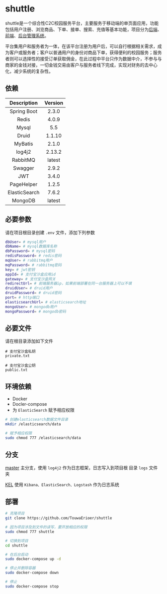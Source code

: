 # shuttle

shuttle是一个综合性C2C校园服务平台，主要服务于移动端的单页面应用，功能包括用户注册、浏览商品、下单、接单、搜索、充值等基本功能，项目分为[后端](https://github.com/TouwaErioer/shuttle-interconnected)、[前端](https://github.com/TouwaErioer/shuttle-interconnected-web)、[后台管理系统](https://github.com/TouwaErioer/shuttle-interconnected-admin)。   

平台集用户和服务者为一体，在该平台注册为用户后，可以自行根据相关需求，成为客户或服务者；客户以普通用户的身份对商品下单，获得便利的校园服务；服务者则可以选择性的接受订单获取佣金，在此过程中平台只作为数据中介，不参与与商家的金钱对接，一切金钱交易由客户与服务者线下完成，实现对财务的去中心化，减少系统的复杂性。

## 依赖

| Description | Version|
|  :----: | :----: |
| Spring Boot | 2.3.0 |
| Redis | 4.0.9 |
| Mysql | 5.5 |
| Druid | 1.1.10 |
| MyBatis | 2.1.0 |
| log4j2 | 2.13.2 |
| RabbitMQ | latest |
| Swagger | 2.9.2 |
| JWT | 3.4.0 |
| PageHelper | 1.2.5 |
| ElasticSearch | 7.6.2 |
| MongoDB | latest |

## 必要参数

请在项目根目录创建 `.env` 文件，添加下列参数

```sh
dbUser= # mysql用户
dbName= # mysql数据库名称
dbPassword= # mysql密码
redisPassword= # redis密码
mqUser= # rabbitmq用户
mqPassword= # rabbitmq密码
key= # jwt密钥
appId= # 支付宝沙盒应用id
gateway= # 支付宝沙盒网关
redirectUrl= # 前端服务器ip，如果前端部署在同一台服务器上可以不填
druidUser= # druid用户
druidPassword= # druid密码
port= # http端口
elasticsearchUrl= # elasticsearch地址
mongoUser= # mongodb用户
mongoPassword= # mongodb密码
```

## 必要文件

请在根目录添加如下文件

```
# 支付宝沙盒私钥
private.txt

# 支付宝沙盒公钥
public.txt
```

## 环境依赖

* Docker
* Docler-compose
* 为 `ElasticSearch` 赋予相应权限

```sh
# 创建elasticsearch数据文件目录
mkdir /elasticsearch/data

# 赋予相应权限
sudo chmod 777 /elasticsearch/data
```

## 分支

[master](https://github.com/TouwaErioer/shuttle) 主分支，使用 `log4j2` 作为日志框架，日志写入到项目根 目录 `logs` 文件夹

[KEL](https://github.com/TouwaErioer/shuttle) 使用 `Kibana、ElasticSearch、Logstash` 作为日志系统

## 部署

```sh
# 克隆项目
git clone https://github.com/TouwaErioer/shuttle

# 因为项目涉及到文件的读写，要开放相应的权限
sudo chmod 777 shuttle

# 切换到项目
cd shuttle

# 在后台启动
sudo docker-compose up -d

# 停止并删除容器
sudo docker-compose down

# 停止
sudo docker-compose stop
```

